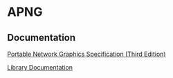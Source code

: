 # APNG

## Documentation

[Portable Network Graphics Specification (Third Edition)](https://www.w3.org/TR/png-3/)

[Library Documentation](./doc/index.html)

